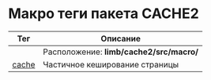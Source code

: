 # Макро теги пакета CACHE2
Тег | Описание
----|---------
| | Расположение: **limb/cache2/src/macro/**
[cache](./cache_tag.md) | Частичное кеширование страницы
